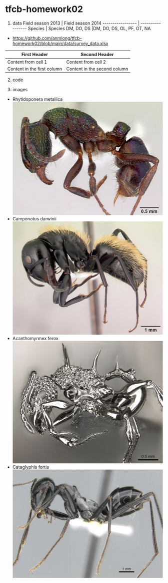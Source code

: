 # tfcb-homework02
1. data
Field season 2013 | Field season 2014
----------------- | -----------------
Species | Species
DM, DO, DS |DM, DO, DS, OL, PF, OT, NA
* https://github.com/anmlong/tfcb-homework02/blob/main/data/survey_data.xlsx

First Header | Second Header
------------ | -------------
Content from cell 1 | Content from cell 2
Content in the first column | Content in the second column

2. code

3. images
* Rhytidoponera metallica
![alt text](https://github.com/anmlong/tfcb-homework02/blob/main/images/casent0172345-rhytidoponera_metallica.jpg "Logo Title Text 1")
* Camponotus darwinii
![alt text](https://github.com/anmlong/tfcb-homework02/blob/main/images/casent0191696-camponotus_darwinii.jpg "Logo Title Text 1")
* Acanthomyrmex ferox
![alt text](https://github.com/anmlong/tfcb-homework02/blob/main/images/casent0901788-p-1-high_acanthomyrmex-ferox.jpg "Logo Title Text 1")
* Cataglyphis fortis
![alt text](https://github.com/anmlong/tfcb-homework02/blob/main/images/casent0906296-p-1-high_cataglyphis-fortis.jpg "Logo Title Text 1")
